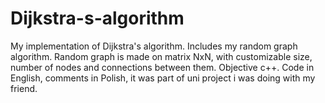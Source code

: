 # Dijkstra-s-algorithm
My implementation of Dijkstra's algorithm. Includes my random graph algorithm.
Random graph is made on matrix NxN, with customizable size, number of nodes and connections between them.
Objective c++.
Code in English, comments in Polish, it was part of uni project i was doing with my friend.

